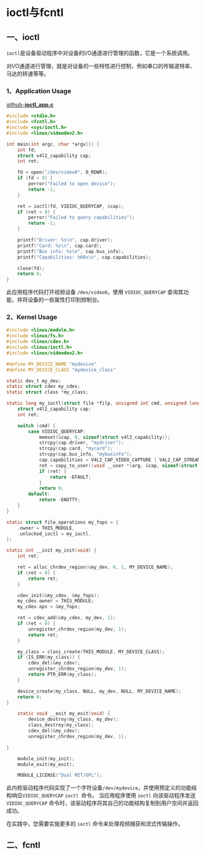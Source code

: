 # ioctl与fcntl

## 一、ioctl

`ioctl`是设备驱动程序中对设备的I/O通道进行管理的函数，它是一个系统调用。

对I/O通道进行管理，就是对设备的一些特性进行控制，例如串口的传输波特率、马达的转速等等。

### 1、Application Usage

[github-**ioctl_app.c**](https://github1s.com/axyzzsq/Code_For_EECS/blob/main/02_%E6%93%8D%E4%BD%9C%E7%B3%BB%E7%BB%9F/Linux/myLinux/ioctl_usage/ioctl_app.c)

```C
#include <stdio.h>
#include <fcntl.h>
#include <sys/ioctl.h>
#include <linux/videodev2.h>

int main(int argc, char *argv[]) {
    int fd;
    struct v4l2_capability cap;
    int ret;

    fd = open("/dev/video0", O_RDWR);
    if (fd < 0) {
        perror("Failed to open device");
        return -1;
    }

    ret = ioctl(fd, VIDIOC_QUERYCAP, &cap);
    if (ret < 0) {
        perror("Failed to query capabilities");
        return -1;
    }

    printf("Driver: %s\n", cap.driver);
    printf("Card: %s\n", cap.card);
    printf("Bus info: %s\n", cap.bus_info);
    printf("Capabilities: %08x\n", cap.capabilities);

    close(fd);
    return 0;
}

```

此应用程序代码打开视频设备 `/dev/video0`，使用 `VIDIOC_QUERYCAP` 查询其功能，并将设备的一些属性打印到控制台。

### 2、Kernel Usage

```c
#include <linux/module.h>
#include <linux/fs.h>
#include <linux/cdev.h>
#include <linux/ioctl.h>
#include <linux/videodev2.h>

#define MY_DEVICE_NAME "mydevice"
#define MY_DEVICE_CLASS "mydevice_class"

static dev_t my_dev;
static struct cdev my_cdev;
static struct class *my_class;

static long my_ioctl(struct file *filp, unsigned int cmd, unsigned long arg) {
    struct v4l2_capability cap;
    int ret;

    switch (cmd) {
        case VIDIOC_QUERYCAP:
            memset(&cap, 0, sizeof(struct v4l2_capability));
            strcpy(cap.driver, "mydriver");
            strcpy(cap.card, "mycard");
            strcpy(cap.bus_info, "mybusinfo");
            cap.capabilities = V4L2_CAP_VIDEO_CAPTURE | V4L2_CAP_STREAMING;
            ret = copy_to_user((void __user *)arg, &cap, sizeof(struct v4l2_capability));
            if (ret) {
                return -EFAULT;
            }
            return 0;
        default:
            return -ENOTTY;
    }
}

static struct file_operations my_fops = {
    .owner = THIS_MODULE,
    .unlocked_ioctl = my_ioctl,
};

static int __init my_init(void) {
    int ret;

    ret = alloc_chrdev_region(&my_dev, 0, 1, MY_DEVICE_NAME);
    if (ret < 0) {
        return ret;
    }

    cdev_init(&my_cdev, &my_fops);
    my_cdev.owner = THIS_MODULE;
    my_cdev.ops = &my_fops;

    ret = cdev_add(&my_cdev, my_dev, 1);
    if (ret < 0) {
        unregister_chrdev_region(my_dev, 1);
        return ret;
    }

    my_class = class_create(THIS_MODULE, MY_DEVICE_CLASS);
    if (IS_ERR(my_class)) {
        cdev_del(&my_cdev);
        unregister_chrdev_region(my_dev, 1);
        return PTR_ERR(my_class);
    }

    device_create(my_class, NULL, my_dev, NULL, MY_DEVICE_NAME);
    return 0;
}

	static void __exit my_exit(void) {
        device_destroy(my_class, my_dev);
        class_destroy(my_class);
        cdev_del(&my_cdev);
        unregister_chrdev_region(my_dev, 1);

}

    module_init(my_init);
    module_exit(my_exit);

    MODULE_LICENSE("Dual MIT/GPL");
```

此内核驱动程序代码实现了一个字符设备`/dev/mydevice`，并使用预定义的功能结构响应`VIDIOC_QUERYCAP` `ioctl `命令。 当应用程序使用 `ioctl` 向该驱动程序发送`VIDIOC_QUERYCAP` 命令时，该驱动程序将其自己的功能结构复制到用户空间并返回成功。

在实践中，您需要实施更多的 `ioctl` 命令来处理视频捕获和流式传输操作。



## 二、fcntl


